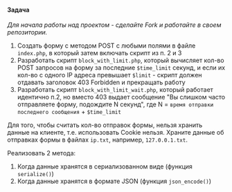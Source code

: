 #### Задача

_Для начала работы над проектом - сделайте Fork и работайте в своем репозитории._

1. Создать форму с методом POST с любыми полями в файле `index.php`, в который затем включать скрипт из п. 2 и 3
2. Разработать скрипт `block_with_limit.php`, который вычисляет кол-во POST запросов на форму за последние `$time_limit` секунд, и если их кол-во с одного IP адреса превышает `$limit` - скрипт должен отдавать заголовок 403 Forbidden и прекращать работу
3. Разработать скрипт `block_with_limit_wait.php`, который работает идентично п.2, но вместо 403 выдает сообщение "Вы слишком часто отправляете форму, подождите N секунд", где N = `время отправки последнего сообщения` + `$time_limit`

Для того, чтобы считать кол-во отправок формы, нельзя хранить данные на клиенте, т.е. использовать Cookie нельзя.
Храните данные об отправках формы в файлах `ip.txt`, например, `127.0.0.1.txt`.

Реализовать 2 метода:
1. Когда данные хранятся в сериализованном виде (функция `serialize()`)
2. Когда данные хранятся в формате JSON (функция `json_encode()`)